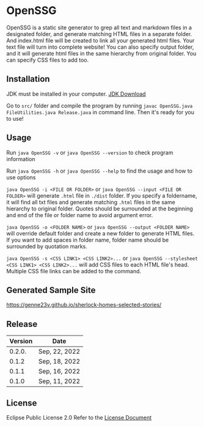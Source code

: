 # OpenSSG
OpenSSG is a static site generator to grep all text and markdown files in a designated folder, and generate matching HTML files in a separate folder. And index.html file will be created to link all your generated html files. Your text file will turn into complete website! You can also specify output folder, and it will generate html files in the same hierarchy from original folder. You can specify CSS files to add too. 

## Installation
JDK must be installed in your computer. [JDK Download](https://www.oracle.com/java/technologies/downloads/)

Go to `src/` folder and compile the program by running `javac OpenSSG.java FileUtilities.java Release.java` in command line. Then it's ready for you to use! 

## Usage
Run `java OpenSSG -v` or `java OpenSSG --version` to check program information

Run `java OpenSSG -h` or `java OpenSSG --help` to find the usage and how to use options

`java OpenSSG -i <FILE OR FOLDER>` or `java OpenSSG --input <FILE OR FOLDER>` will generate `.html` file in `./dist` folder. If you specify a foldername, it will find all txt files and generate matching `.html` files in the same hierarchy to original folder. Quotes should be surrounded at the beginning and end of the file or folder name to avoid argument error.

`java OpenSSG -o <FOLDER NAME>` or `java OpenSSG --output <FOLDER NAME>` will override default folder and create a new folder to generate HTML files. If you want to add spaces in folder name, folder name should be surrounded by quotation marks. 

`java OpenSSG -s <CSS LINK1> <CSS LINK2>...` or `java OpenSSG --stylesheet <CSS LINK1> <CSS LINK2>...` will add CSS files to each HTML file's head. Multiple CSS file links can be added to the command.

## Generated Sample Site 
https://genne23v.github.io/sherlock-homes-selected-stories/

## Release
| Version | Date          |
|---------|---------------|
| 0.2.0.  | Sep, 22, 2022 |
| 0.1.2   | Sep, 18, 2022 |
| 0.1.1   | Sep, 16, 2022 |
| 0.1.0   | Sep, 11, 2022 |



## License
Eclipse Public License 2.0
Refer to the [License Document](https://github.com/Genne23v/wk-ssg/blob/master/LICENSE)
